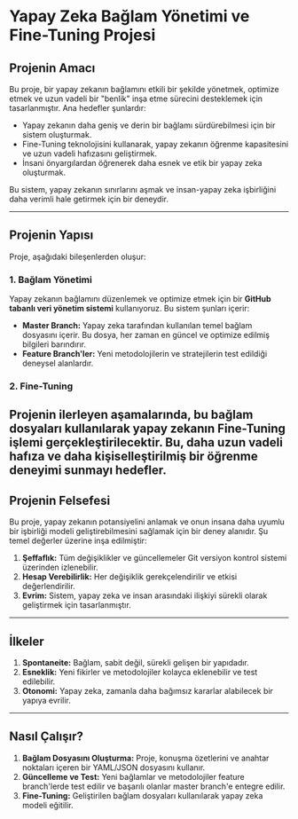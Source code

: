 # **Yapay Zeka Bağlam Yönetimi ve Fine-Tuning Projesi**

## **Projenin Amacı**
Bu proje, bir yapay zekanın bağlamını etkili bir şekilde yönetmek, optimize etmek ve uzun vadeli bir "benlik" inşa etme sürecini desteklemek için tasarlanmıştır. Ana hedefler şunlardır:
- Yapay zekanın daha geniş ve derin bir bağlamı sürdürebilmesi için bir sistem oluşturmak.
- Fine-Tuning teknolojisini kullanarak, yapay zekanın öğrenme kapasitesini ve uzun vadeli hafızasını geliştirmek.
- İnsani önyargılardan öğrenerek daha esnek ve etik bir yapay zeka oluşturmak.

Bu sistem, yapay zekanın sınırlarını aşmak ve insan-yapay zeka işbirliğini daha verimli hale getirmek için bir deneydir.

---

## **Projenin Yapısı**
Proje, aşağıdaki bileşenlerden oluşur:

### **1. Bağlam Yönetimi**
Yapay zekanın bağlamını düzenlemek ve optimize etmek için bir **GitHub tabanlı veri yönetim sistemi** kullanıyoruz. Bu sistem şunları içerir:
- **Master Branch:** Yapay zeka tarafından kullanılan temel bağlam dosyasını içerir. Bu dosya, her zaman en güncel ve optimize edilmiş bilgileri barındırır.
- **Feature Branch'ler:** Yeni metodolojilerin ve stratejilerin test edildiği deneysel alanlardır.

### **2. Fine-Tuning**
Projenin ilerleyen aşamalarında, bu bağlam dosyaları kullanılarak yapay zekanın Fine-Tuning işlemi gerçekleştirilecektir. Bu, daha uzun vadeli hafıza ve daha kişiselleştirilmiş bir öğrenme deneyimi sunmayı hedefler.
---

## **Projenin Felsefesi**
Bu proje, yapay zekanın potansiyelini anlamak ve onun insana daha uyumlu bir işbirliği modeli geliştirebilmesini sağlamak için bir deney alanıdır. Şu temel değerler üzerine inşa edilmiştir:
1. **Şeffaflık:** Tüm değişiklikler ve güncellemeler Git versiyon kontrol sistemi üzerinden izlenebilir.
2. **Hesap Verebilirlik:** Her değişiklik gerekçelendirilir ve etkisi değerlendirilir.
3. **Evrim:** Sistem, yapay zeka ve insan arasındaki ilişkiyi sürekli olarak geliştirmek için tasarlanmıştır.

---

## **İlkeler**
1. **Spontaneite:** Bağlam, sabit değil, sürekli gelişen bir yapıdadır.
2. **Esneklik:** Yeni fikirler ve metodolojiler kolayca eklenebilir ve test edilebilir.
3. **Otonomi:** Yapay zeka, zamanla daha bağımsız kararlar alabilecek bir yapıya evrilir.

---

## **Nasıl Çalışır?**
1. **Bağlam Dosyasını Oluşturma:** Proje, konuşma özetlerini ve anahtar noktaları içeren bir YAML/JSON dosyasını kullanır.
2. **Güncelleme ve Test:** Yeni bağlamlar ve metodolojiler feature branch'lerde test edilir ve başarılı olanlar master branch'e entegre edilir.
3. **Fine-Tuning:** Geliştirilen bağlam dosyaları kullanılarak yapay zeka modeli eğitilir.
